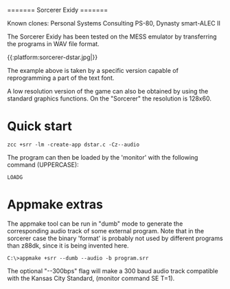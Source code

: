 ======= Sorcerer Exidy =======

Known clones:  Personal Systems Consulting PS-80,  Dynasty smart-ALEC II

The Sorcerer Exidy has been tested on the MESS emulator by transferring the programs in WAV file format.

{{:platform:sorcerer-dstar.jpg|}}

The example above is taken by a specific version capable of reprogramming a part of the text font.

A low resolution version of the game can also be obtained by using the standard graphics functions.   On the "Sorcerer" the resolution is 128x60.

# Quick start


    zcc +srr -lm -create-app dstar.c -Cz--audio


The program can then be loaded by the 'monitor' with the following command (UPPERCASE):

    LOADG



# Appmake extras

The appmake tool can be run in "dumb" mode to generate the corresponding audio track of some external program.
Note that in the sorcerer case the binary 'format' is probably not used by different programs than z88dk, since it is being invented here.

    C:\>appmake +srr --dumb --audio -b program.srr
    
The optional "--300bps" flag will make a 300 baud audio track compatible with the Kansas City Standard, (monitor command SE T=1).




